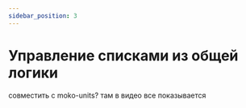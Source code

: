 ```yaml
---
sidebar_position: 3
---
```


# Управление списками из общей логики 

совместить с moko-units? там в видео все показывается